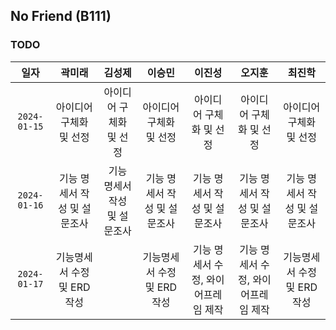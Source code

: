 ## No Friend (B111)

### TODO  
  
|일자|곽미래|김성제|이승민|이진성|오지훈|최진학|
|:----:|:----:|:----:|:----:|:----:|:----:|:----:|
|`2024-01-15`|아이디어 구체화 및 선정|아이디어 구체화 및 선정|아이디어 구체화 및 선정|아이디어 구체화 및 선정|아이디어 구체화 및 선정|아이디어 구체화 및 선정|
|`2024-01-16`|기능 명세서 작성 및 설문조사|기능 명세서 작성 및 설문조사|기능 명세서 작성 및 설문조사|기능 명세서 작성 및 설문조사|기능 명세서 작성 및 설문조사 |기능 명세서 작성 및 설문조사|
|`2024-01-17`|기능명세서 수정 및 ERD 작성||기능명세서 수정 및 ERD 작성|기능 명세서 수정, 와이어프레임 제작|기능 명세서 수정, 와이어프레임 제작|기능명세서 수정 및 ERD 작성|


